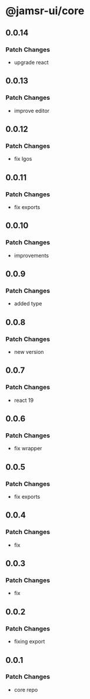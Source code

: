 # @jamsr-ui/core

## 0.0.14

### Patch Changes

- upgrade react

## 0.0.13

### Patch Changes

- improve editor

## 0.0.12

### Patch Changes

- fix lgos

## 0.0.11

### Patch Changes

- fix exports

## 0.0.10

### Patch Changes

- improvements

## 0.0.9

### Patch Changes

- added type

## 0.0.8

### Patch Changes

- new version

## 0.0.7

### Patch Changes

- react 19

## 0.0.6

### Patch Changes

- fix wrapper

## 0.0.5

### Patch Changes

- fix exports

## 0.0.4

### Patch Changes

- fix

## 0.0.3

### Patch Changes

- fix

## 0.0.2

### Patch Changes

- fixing export

## 0.0.1

### Patch Changes

- core repo

